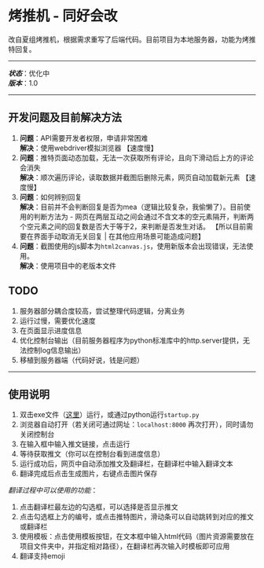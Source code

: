 # 烤推机 - 同好会改

改自夏组烤推机，根据需求重写了后端代码。目前项目为本地服务器，功能为烤推特回复。

---

***状态***：优化中    
***版本***：1.0

---

## 开发问题及目前解决方法

1. 
    **问题**：API需要开发者权限，申请非常困难   
    **解决**：使用webdriver模拟浏览器 【速度慢】
2. 
    **问题**：推特页面动态加载，无法一次获取所有评论，且向下滑动后上方的评论会消失   
    **解决**：顺次遍历评论，读取数据并截图后删除元素，网页自动加载新元素  【速度慢】
3. 
    **问题**：如何辨别回复   
    **解决**：目前并不会判断回复是否为mea（逻辑比较复杂，我偷懒了）。目前使用的判断方法为 - 网页在两层互动之间会通过不含文本的空元素隔开，判断两个空元素之间的回复数是否大于等于2，来判断是否发生对话。  【所以目前需要在界面手动取消无关回复 | 在其他应用场景可能造成问题】
4. 
    **问题**：截图使用的js脚本为`html2canvas.js`，使用新版本会出现错误，无法使用。   
    **解决**：使用项目中的老版本文件

## TODO
1. 服务器部分耦合度较高，尝试整理代码逻辑，分离业务
2. 运行过慢，需要优化速度
3. 在页面显示进度信息
4. 优化控制台输出（目前服务器程序为python标准库中的http.server提供，无法控制log信息输出）
5. 移植到服务器端（代码好说，钱是问题）

---

## 使用说明
1. 双击exe文件（[这里](https://github.com/muhz9786/tweet-transbook/releases/tag/v1.0)）运行，或通过python运行`startup.py`
2. 浏览器自动打开（若关闭可通过网址：`localhost:8000` 再次打开），同时请勿关闭控制台
3. 在输入框中输入推文链接，点击运行
4. 等待获取推文（你可以在控制台看到进度信息）
5. 运行成功后，网页中自动添加推文及翻译栏，在翻译栏中输入翻译文本
6. 翻译完成后点击生成图片，右键点击图片保存

*翻译过程中可以使用的功能*：
1. 点击翻译栏最左边的勾选框，可以选择是否显示推文
2. 点击勾选框上方的编号，或点击推特图片，滑动条可以自动跳转到对应的推文或翻译栏
3. 使用模板：点击使用模板按钮，在文本框中输入html代码（图片资源需要放在项目文件夹中，并指定相对路径），在翻译栏再次输入时模板即可应用
4. 翻译支持emoji
